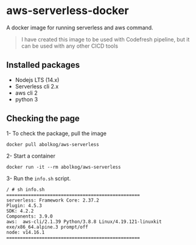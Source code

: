 # aws-serverless-docker

A docker image for running serverless and aws command.

> I have created this image to be used with Codefresh pipeline, but it can be used with any other CICD tools

## Installed packages

- Nodejs LTS (14.x)
- Serverless cli 2.x
- aws cli 2
- python 3

## Checking the page

1- To check the package, pull the image

```
docker pull abolkog/aws-serverless
```

2- Start a container

```
docker run -it --rm abolkog/aws-serverless
```

3- Run the `info.sh` script.

```
/ # sh info.sh
=================================================
serverless: Framework Core: 2.37.2
Plugin: 4.5.3
SDK: 4.2.2
Components: 3.9.0
aws:  aws-cli/2.1.39 Python/3.8.8 Linux/4.19.121-linuxkit exe/x86_64.alpine.3 prompt/off
node: v14.16.1
=================================================
```
